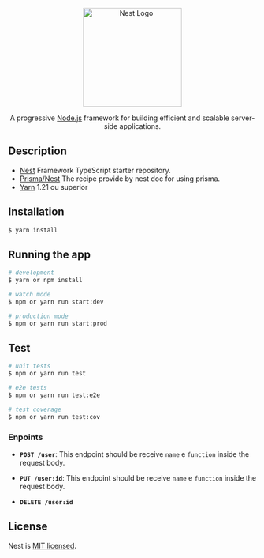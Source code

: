 <p align="center">
  <a href="http://nestjs.com/" target="blank"><img src="https://nestjs.com/img/logo-small.svg" width="200" alt="Nest Logo" /></a>
</p>

[circleci-image]: https://img.shields.io/circleci/build/github/nestjs/nest/master?token=abc123def456
[circleci-url]: https://circleci.com/gh/nestjs/nest

  <p align="center">A progressive <a href="http://nodejs.org" target="_blank">Node.js</a> framework for building efficient and scalable server-side applications.</p>

## Description

- [Nest](https://github.com/nestjs/nest) Framework TypeScript starter repository.
- [Prisma/Nest](https://docs.nestjs.com/recipes/prisma) The recipe provide by nest doc for using prisma.
- [Yarn](https://yarnpkg.com/) 1.21 ou superior

## Installation

```bash
$ yarn install
```

## Running the app

```bash
# development
$ yarn or npm install

# watch mode
$ npm or yarn run start:dev

# production mode
$ npm or yarn run start:prod
```

## Test

```bash
# unit tests
$ npm or yarn run test

# e2e tests
$ npm or yarn run test:e2e

# test coverage
$ npm or yarn run test:cov
```

### Enpoints

- **`POST /user`**: This endpoint should be receive `name` e `function` inside the request body.

- **`PUT /user:id`**: This endpoint should be receive `name` e `function` inside the request body.

- **`DELETE /user:id`**

## License

Nest is [MIT licensed](LICENSE).
